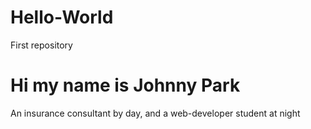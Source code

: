 # Hello-World
First repository
<h1>Hi my name is Johnny Park</h1>
<p>An insurance consultant by day, and a web-developer student at night</p>
